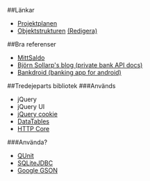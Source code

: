 ##Länkar
* [Projektplanen](https://docs.google.com/document/d/1gt34WrJPq39b0amFyONyQJfQpab2qKQ6Nm19TxUpFpA/edit)
* [Objektstrukturen](http://www.lucidchart.com/publicSegments/view/4f8bf98e-8df0-4d47-99cf-2e830a581ee0/image.png) [(Redigera)](https://www.lucidchart.com/documents/edit#4f49-153c-4f8bdae2-a122-4aa00a7c97c0?branch=248b63aa-43cd-4e6c-9255-756446680c62)

##Bra referenser
* [MittSaldo](http://www.mittsaldo.se)
* [Björn Sollarp's blog (private bank API docs)](http://blog.sallarp.com/)
* [Bankdroid (banking app for android)](https://github.com/liato/android-bankdroid)

##Tredejeparts bibliotek
###Används
* jQuery
* jQuery UI
* [jQuery cookie](https://github.com/carhartl/jquery-cookie)
* [DataTables](http://datatables.net/ref#bJQueryUI)
* [HTTP Core](http://hc.apache.org/index.html)

###Använda?

* [QUnit](http://docs.jquery.com/Qunit#Using_QUnit)
* [SQLiteJDBC](http://www.zentus.com/sqlitejdbc/)
* [Google GSON](http://code.google.com/p/google-gson/)
